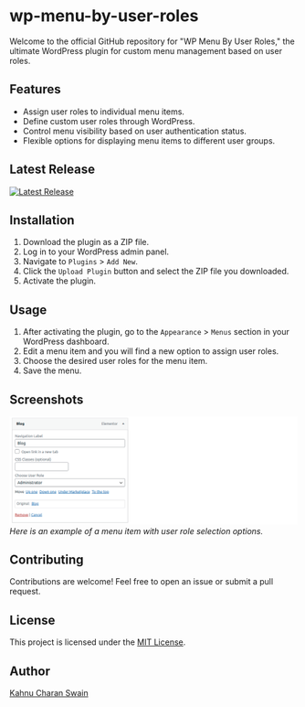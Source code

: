 # wp-menu-by-user-roles

Welcome to the official GitHub repository for "WP Menu By User Roles," the ultimate WordPress plugin for custom menu management based on user roles.

## Features

- Assign user roles to individual menu items.
- Define custom user roles through WordPress.
- Control menu visibility based on user authentication status.
- Flexible options for displaying menu items to different user groups.

## Latest Release

[![Latest Release](https://img.shields.io/badge/release-v1.0-blue.svg)](https://github.com/kahnu044/wp-menu-by-user-roles/releases/tag/v1.0)

## Installation

1. Download the plugin as a ZIP file.
2. Log in to your WordPress admin panel.
3. Navigate to `Plugins` > `Add New`.
4. Click the `Upload Plugin` button and select the ZIP file you downloaded.
5. Activate the plugin.

## Usage

1. After activating the plugin, go to the `Appearance` > `Menus` section in your WordPress dashboard.
2. Edit a menu item and you will find a new option to assign user roles.
3. Choose the desired user roles for the menu item.
4. Save the menu.

## Screenshots

![Screenshot 1](assets/screenshots/wp-menu-by-user-roles-screenshot.png)
_*Here is an example of a menu item with user role selection options.*_

## Contributing

Contributions are welcome! Feel free to open an issue or submit a pull request.

## License

This project is licensed under the [MIT License](https://opensource.org/licenses/MIT).

## Author

[Kahnu Charan Swain](https://github.com/kahnu044)
